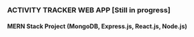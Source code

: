### ACTIVITY TRACKER WEB APP [Still in progress]
#### MERN Stack Project (MongoDB, Express.js, React.js, Node.js)